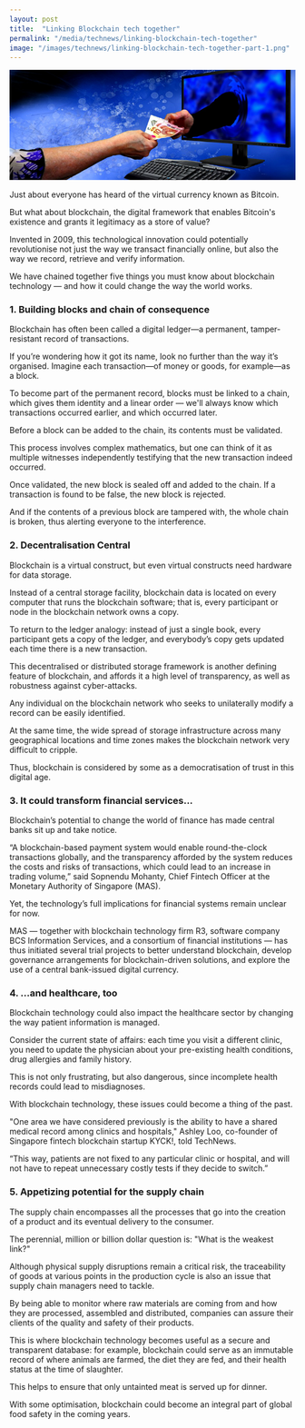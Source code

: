 ```yaml
---
layout: post
title:  "Linking Blockchain tech together"
permalink: "/media/technews/linking-blockchain-tech-together"
image: "/images/technews/linking-blockchain-tech-together-part-1.png"
---
```


![linking blockchain tech together](/images/technews/linking-blockchain-tech-together-part-1.png)

Just about everyone has heard of the virtual currency known as Bitcoin.

But what about blockchain, the digital framework that enables Bitcoin's existence and grants it legitimacy as a store of value?

Invented in 2009, this technological innovation could potentially revolutionise not just the way we transact financially online, but also the way we record, retrieve and verify information.

We have chained together five things you must know about blockchain technology — and how it could change the way the world works.

### **1. Building blocks and chain of consequence**
Blockchain has often been called a digital ledger—a permanent, tamper-resistant record of transactions.

If you’re wondering how it got its name, look no further than the way it’s organised. Imagine each transaction—of money or goods, for example—as a block.

To become part of the permanent record, blocks must be linked to a chain, which gives them identity and a linear order — we'll always know which transactions occurred earlier, and which occurred later.

Before a block can be added to the chain, its contents must be validated.

This process involves complex mathematics, but one can think of it as multiple witnesses independently testifying that the new transaction indeed occurred.

Once validated, the new block is sealed off and added to the chain. If a transaction is found to be false, the new block is rejected.

And if the contents of a previous block are tampered with, the whole chain is broken, thus alerting everyone to the interference.

### **2. Decentralisation Central**
Blockchain is a virtual construct, but even virtual constructs need hardware for data storage.

Instead of a central storage facility, blockchain data is located on every computer that runs the blockchain software; that is, every participant or node in the blockchain network owns a copy.

To return to the ledger analogy: instead of just a single book, every participant gets a copy of the ledger, and everybody’s copy gets updated each time there is a new transaction.

This decentralised or distributed storage framework is another defining feature of blockchain, and affords it a high level of transparency, as well as robustness against cyber-attacks.

Any individual on the blockchain network who seeks to unilaterally modify a record can be easily identified.

At the same time, the wide spread of storage infrastructure across many geographical locations and time zones makes the blockchain network very difficult to cripple.

Thus, blockchain is considered by some as a democratisation of trust in this digital age.  

### **3. It could transform financial services...**
Blockchain’s potential to change the world of finance has made central banks sit up and take notice.

“A blockchain-based payment system would enable round-the-clock transactions globally, and the transparency afforded by the system reduces the costs and risks of transactions, which could lead to an increase in trading volume,” said Sopnendu Mohanty, Chief Fintech Officer at the Monetary Authority of Singapore (MAS).

Yet, the technology’s full implications for financial systems remain unclear for now.

MAS — together with blockchain technology firm R3, software company BCS Information Services, and a consortium of financial institutions — has thus initiated several trial projects to better understand blockchain, develop governance arrangements for blockchain-driven solutions, and explore the use of a central bank-issued digital currency.

### **4. ...and healthcare, too**
Blockchain technology could also impact the healthcare sector by changing the way patient information is managed.

Consider the current state of affairs: each time you visit a different clinic, you need to update the physician about your pre-existing health conditions, drug allergies and family history.

This is not only frustrating, but also dangerous, since incomplete health records could lead to misdiagnoses.

With blockchain technology, these issues could become a thing of the past.

"One area we have considered previously is the ability to have a shared medical record among clinics and hospitals," Ashley Loo, co-founder of Singapore fintech blockchain startup KYCK!, told TechNews.

“This way, patients are not fixed to any particular clinic or hospital, and will not have to repeat unnecessary costly tests if they decide to switch.”

### **5. Appetizing potential for the supply chain**
The supply chain encompasses all the processes that go into the creation of a product and its eventual delivery to the consumer.

The perennial, million or billion dollar question is: "What is the weakest link?"

Although physical supply disruptions remain a critical risk, the traceability of goods at various points in the production cycle is also an issue that supply chain managers need to tackle.

By being able to monitor where raw materials are coming from and how they are processed, assembled and distributed, companies can assure their clients of the quality and safety of their products.

This is where blockchain technology becomes useful as a secure and transparent database: for example, blockchain could serve as an immutable record of where animals are farmed, the diet they are fed, and their health status at the time of slaughter.

This helps to ensure that only untainted meat is served up for dinner.

With some optimisation, blockchain could become an integral part of global food safety in the coming years.
